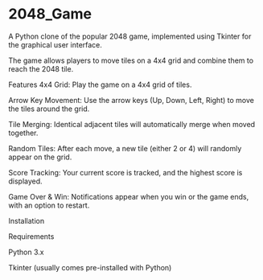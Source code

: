 # 2048_Game
A Python clone of the popular 2048 game, implemented using Tkinter for the graphical user interface.

The game allows players to move tiles on a 4x4 grid and combine them to reach the 2048 tile.




Features
4x4 Grid: Play the game on a 4x4 grid of tiles.

Arrow Key Movement: Use the arrow keys (Up, Down, Left, Right) to move the tiles around the grid.

Tile Merging: Identical adjacent tiles will automatically merge when moved together.

Random Tiles: After each move, a new tile (either 2 or 4) will randomly appear on the grid.

Score Tracking: Your current score is tracked, and the highest score is displayed.

Game Over & Win: Notifications appear when you win or the game ends, with an option to restart.



Installation

Requirements

Python 3.x

Tkinter (usually comes pre-installed with Python)
